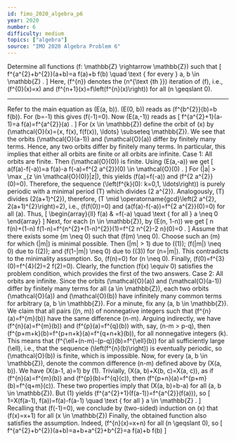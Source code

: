 ```yaml
---
id: fimo_2020_algebra_p6
year: 2020
number: 6
difficulty: medium
topics: ["algebra"]
source: "IMO 2020 Algebra Problem 6"
---
```


Determine all functions \(f: \mathbb{Z} \rightarrow \mathbb{Z}\) such that
\[
f^{a^{2}+b^{2}}(a+b)=a f(a)+b f(b) \quad \text { for every } a, b \in \mathbb{Z} .
\]
Here, \(f^{n}\) denotes the \(n^{\text {th }}\) iteration of \(f\), i.e., \(f^{0}(x)=x\) and \(f^{n+1}(x)=f\left(f^{n}(x)\right)\) for all \(n \geqslant 0\).


---
Refer to the main equation as \(E(a, b)\).
\(E(0, b)\) reads as \(f^{b^{2}}(b)=b f(b)\). For \(b=-1\) this gives \(f(-1)=0\).
Now \(E(a,-1)\) reads as
\[
f^{a^{2}+1}(a-1)=a f(a)=f^{a^{2}}(a) .
\]
For \(x \in \mathbb{Z}\) define the orbit of \(x\) by \(\mathcal{O}(x)=\{x, f(x), f(f(x)), \ldots\} \subseteq \mathbb{Z}\). We see that the orbits \(\mathcal{O}(a-1)\) and \(\mathcal{O}(a)\) differ by finitely many terms. Hence, any two orbits differ by finitely many terms. In particular, this implies that either all orbits are finite or all orbits are infinite.
Case 1: All orbits are finite.
Then \(\mathcal{O}(0)\) is finite. Using \(E(a,-a)\) we get
\[
a(f(a)-f(-a))=a f(a)-a f(-a)=f^{2 a^{2}}(0) \in \mathcal{O}(0) .
\]
For \(|a| > \max _{z \in \mathcal{O}(0)}|z|\), this yields \(f(a)=f(-a)\) and \(f^{2 a^{2}}(0)=0\). Therefore, the sequence \(\left(f^{k}(0): k=0,1, \ldots\right)\) is purely periodic with a minimal period \(T\) which divides \(2 a^{2}\). Analogously, \(T\) divides \(2(a+1)^{2}\), therefore, \(T \mid \operatorname{gcd}\left(2 a^{2}, 2(a+1)^{2}\right)=2\), i.e., \(f(f(0))=0\) and \(a(f(a)-f(-a))=f^{2 a^{2}}(0)=0\) for all \(a\). Thus,
\[
\begin{array}{ll}
f(a) & =f(-a) \quad \text { for all } a \neq 0
\end{array}
\]
Next, for each \(n \in \mathbb{Z}\), by \(E(n, 1-n)\) we get
\[
n f(n)+(1-n) f(1-n)=f^{n^{2}+(1-n)^{2}}(1)=f^{2 n^{2}-2 n}(0)=0 .
\]
Assume that there exists some \(m \neq 0\) such that \(f(m) \neq 0\). Choose such an \(m\) for which \(|m|\) is minimal possible. Then \(|m| > 1\) due to \((1)\); \(f(|m|) \neq 0\) due to \((2)\); and \(f(1-|m|) \neq 0\) due to \((3)\) for \(n=|m|\). This contradicts to the minimality assumption.
So, \(f(n)=0\) for \(n \neq 0\). Finally, \(f(0)=f^{3}(0)=f^{4}(2)=2 f(2)=0\). Clearly, the function \(f(x) \equiv 0\) satisfies the problem condition, which provides the first of the two answers.
Case 2: All orbits are infinite.
Since the orbits \(\mathcal{O}(a)\) and \(\mathcal{O}(a-1)\) differ by finitely many terms for all \(a \in \mathbb{Z}\), each two orbits \(\mathcal{O}(a)\) and \(\mathcal{O}(b)\) have infinitely many common terms for arbitrary \(a, b \in \mathbb{Z}\).
For a minute, fix any \(a, b \in \mathbb{Z}\). We claim that all pairs \((n, m)\) of nonnegative integers such that \(f^{n}(a)=f^{m}(b)\) have the same difference \(n-m\). Arguing indirectly, we have \(f^{n}(a)=f^{m}(b)\) and \(f^{p}(a)=f^{q}(b)\) with, say, \(n-m > p-q\), then \(f^{p+m+k}(b)=f^{p+n+k}(a)=f^{q+n+k}(b)\), for all nonnegative integers \(k\). This means that \(f^{\ell+(n-m)-(p-q)}(b)=f^{\ell}(b)\) for all sufficiently large \(\ell\), i.e., that the sequence \(\left(f^{n}(b)\right)\) is eventually periodic, so \(\mathcal{O}(b)\) is finite, which is impossible.
Now, for every \(a, b \in \mathbb{Z}\), denote the common difference \(n-m\) defined above by \(X(a, b)\). We have \(X(a-1, a)=1\) by (1). Trivially, \(X(a, b)+X(b, c)=X(a, c)\), as if \(f^{n}(a)=f^{m}(b)\) and \(f^{p}(b)=f^{q}(c)\), then \(f^{p+n}(a)=f^{p+m}(b)=f^{q+m}(c)\). These two properties imply that \(X(a, b)=b-a\) for all \(a, b \in \mathbb{Z}\). But (1) yields \(f^{a^{2}+1}(f(a-1))=f^{a^{2}}(f(a))\), so
\[
1=X(f(a-1), f(a))=f(a)-f(a-1) \quad \text { for all } a \in \mathbb{Z} .
\]
Recalling that \(f(-1)=0\), we conclude by (two-sided) induction on \(x\) that \(f(x)=x+1\) for all \(x \in \mathbb{Z}\)
Finally, the obtained function also satisfies the assumption. Indeed, \(f^{n}(x)=x+n\) for all \(n \geqslant 0\), so
\[
f^{a^{2}+b^{2}}(a+b)=a+b+a^{2}+b^{2}=a f(a)+b f(b)
\]
